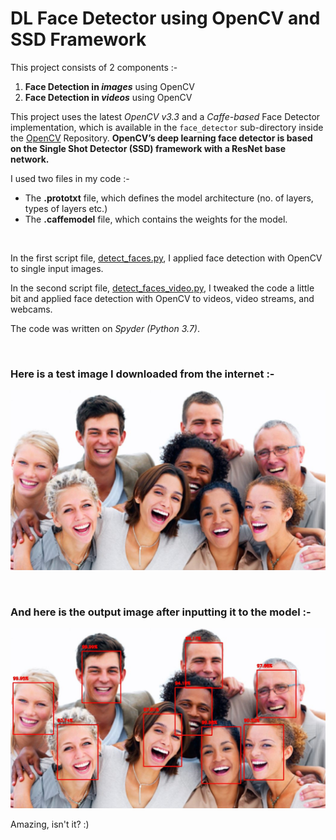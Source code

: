 # DL Face Detector using OpenCV and SSD Framework

This project consists of 2 components :-
1. **Face Detection in _images_** using OpenCV
2. **Face Detection in _videos_** using OpenCV

This project uses the latest _OpenCV v3.3_ and a _Caffe-based_ Face Detector implementation, which is available in the `face_detector` sub-directory inside the [OpenCV](https://github.com/opencv/opencv/tree/master/samples/dnn/face_detector) Repository.
**OpenCV’s deep learning face detector is based on the Single Shot Detector (SSD) framework with a ResNet base network.**

I used two files in my code :-
- The **.prototxt** file, which defines the model architecture (no. of layers, types of layers etc.)
- The **.caffemodel** file, which contains the weights for the model.
</br>

In the first script file, [detect_faces.py](https://github.com/arshpreetsingh134/DL-Face-Detector-using-OpenCV-and-SSD-Framework/blob/master/detect_faces.py), I applied face detection with OpenCV to single input images.

In the second script file, [detect_faces_video.py](https://github.com/arshpreetsingh134/DL-Face-Detector-using-OpenCV-and-SSD-Framework/blob/master/detect_faces_video.py), I tweaked the code a little bit and applied face detection with OpenCV to videos, video streams, and webcams.

The code was written on _Spyder (Python 3.7)_.

</br>

### Here is a test image I downloaded from the internet :-

![Test Image](https://github.com/arshpreetsingh134/DL-Face-Detector-using-OpenCV-and-SSD-Framework/blob/master/images/test_image.jpg)

</br>

### And here is the output image after inputting it to the model :-

![Output Image](https://github.com/arshpreetsingh134/DL-Face-Detector-using-OpenCV-and-SSD-Framework/blob/master/images/output_01.jpg)

Amazing, isn't it? :)
